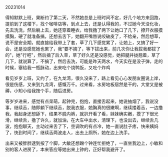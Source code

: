 20231014

得知默默上班，果断约了第二天，不然她总是上班时间不定，好几个地方来回跑，提前到了这楼下，找个咖啡店等，到点上去，还是认得我的，不过她今天没化妆，先去洗洗，然后躺上去，她还穿着睡衣，给我撸了两下让她口了几下，撩开衣服摸摸胸，硬了就准备搞，还想去舌下，她翻开嘴唇说咬破皮了，不给亲，然后想草，说不是安全期，就直接给我带上了套，草了几下感觉累了，让她上，又搞了好一会，还是没感觉她也累了，我"要不摘了，等下拔出来，前几次你让我拔我都拔了的"，她"行吧"，然后摘了后入草，草了好久还是没感觉，她把腿并拢翘着，草了几下，就说算了，不搞了，然后去洗，可能是昨天两水，今天实在是没子弹，走的时候，塞给我一瓶脉动，出来吃个烧鸭饭，又吃个炸鸡

看见岁岁上班，又约了，在九龙湾，很久没来了，路上看见心心发朋友圈说上岸，很是伤感，又来到九龙湾，感慨万千。过来看，水房地板居然是干的，大堂又是被薅，小知小给我按个手，随后进房。

等岁岁进来，感觉有点呆萌，起钟完，抱抱，直接舌起来，她说抽烟了，我说没事，继续舌，随即躺下继续舌，脱我衣服，她胸真的很嫩啊，继续搂着舌，一边撸我，我起身还想舔下，结果不脱内裤，就扒开看了看，妹妹确实嫩，摸了下很光滑，继续舌，撸了许久，就加油，在大车中出水，清理下，也没出去，继续舌几波，抱抱聊天，主动过来舌了下，空调吹的有点冷，她一直说肚子疼，快来姨妈了，快到时间了，继续舌两波走人，出去上厕所，她在边上洗手。

出来又被胖胖逮到按了个脚，大敏还想蹭个钟连忙拒绝了，一直坐我边上，小敏和别的客人进房了，本来答应等她出来上钟的，正好帮我避开了。